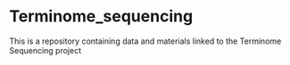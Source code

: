 # Terminome_sequencing

This is a repository containing data and materials linked to the Terminome Sequencing project
